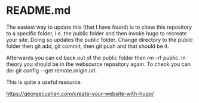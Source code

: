 # README.md

The easiest way to update this (that I have found) is to clone this repository to a specific folder, i.e. the public folder and then invoke hugo to recreate your site. Doing so updates the public folder. Change directory to the public folder then git add, git commit, then git push and that should be it. 

Afterwards you can cd back out of the public folder then rm -rf public. In theory you should be in the websource repository again. To check you can do: git config --get remote.origin.url.

This is quite a useful resource. 

https://georgecushen.com/create-your-website-with-hugo/
